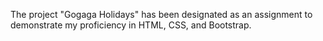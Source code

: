 The project "Gogaga Holidays" has been designated as an assignment to demonstrate my proficiency in HTML, CSS, and Bootstrap.